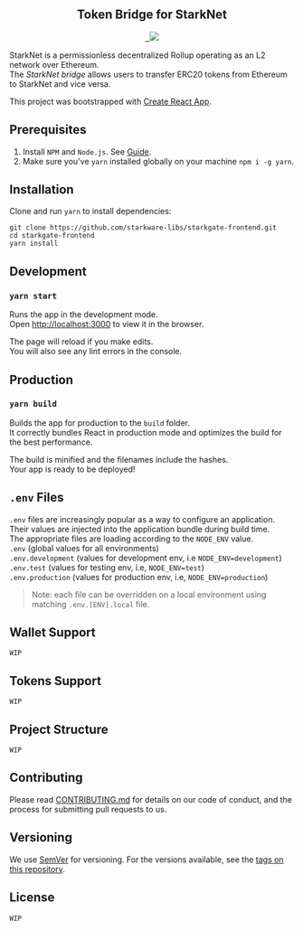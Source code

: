 <p align="center">
  <img style="position: absolute; left: 50%; transform: translateX(-50%)" src="https://github.com/starkware-libs/starkgate-frontend/blob/dev/src/assets/img/stars.png?raw=true"  alt=""/>
  <img src="https://github.com/starkware-libs/starkgate-frontend/blob/dev/src/assets/img/starkgate.svg?raw=true"  alt=""/>
</p>

<h2 align='center'> Token Bridge for StarkNet</h2>

<p align="center">
    <a href="https://github.com/facebook/react">
        <img src="https://badges.aleen42.com/src/react.svg" alt="">
    </a>    
    <a href="https://github.com/prettier/prettier">
        <img src="https://img.shields.io/badge/code_style-prettier-ff69b4.svg" alt="">
    </a>
  <a href="https://starkware.co/">
    <img src="https://img.shields.io/badge/powered_by-StarkWare-navy">
  </a>
</p>

StarkNet is a permissionless decentralized Rollup operating as an L2 network over Ethereum.\
The _StarkNet bridge_ allows users to transfer ERC20 tokens from Ethereum to StarkNet and vice versa.

This project was bootstrapped with [Create React App](https://github.com/facebook/create-react-app).

## Prerequisites

1. Install `NPM` and `Node.js`. See [Guide](https://docs.npmjs.com/downloading-and-installing-node-js-and-npm).
2. Make sure you've `yarn` installed globally on your machine `npm i -g yarn`.

## Installation

Clone and run `yarn` to install dependencies:

```
git clone https://github.com/starkware-libs/starkgate-frontend.git
cd starkgate-frontend
yarn install
```

## Development

### `yarn start`

Runs the app in the development mode.\
Open [http://localhost:3000](http://localhost:3000) to view it in the browser.

The page will reload if you make edits.\
You will also see any lint errors in the console.

## Production

### `yarn build`

Builds the app for production to the `build` folder.\
It correctly bundles React in production mode and optimizes the build for the best performance.

The build is minified and the filenames include the hashes.\
Your app is ready to be deployed!

## `.env` Files

`.env` files are increasingly popular as a way to configure an application. Their values are injected into the
application bundle during build time.\
The appropriate files are loading according to the `NODE_ENV` value.\
`.env` (global values for all environments)\
`.env.development` (values for development env, i.e `NODE_ENV=development`)\
`.env.test` (values for testing env, i.e, `NODE_ENV=test`)\
`.env.production` (values for production env, i.e, `NODE_ENV=production`)

> Note: each file can be overridden on a local environment using matching `.env.[ENV].local` file.

## Wallet Support

`WIP`

## Tokens Support

`WIP`

## Project Structure

`WIP`

## Contributing

Please read [CONTRIBUTING.md](./CONTRIBUTING.md) for details on our code of conduct, and the process for submitting pull
requests to us.

## Versioning

We use [SemVer](http://semver.org/) for versioning. For the versions available, see
the [tags on this repository](https://github.com/starkware-libs/starkgate-frontend/releases).

## License

`WIP`
